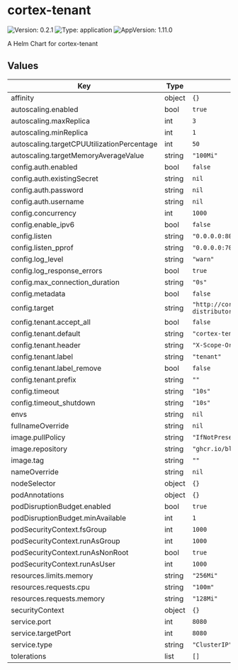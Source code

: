 # cortex-tenant

![Version: 0.2.1](https://img.shields.io/badge/Version-0.2.1-informational?style=flat-square) ![Type: application](https://img.shields.io/badge/Type-application-informational?style=flat-square) ![AppVersion: 1.11.0](https://img.shields.io/badge/AppVersion-1.11.0-informational?style=flat-square)

A Helm Chart for cortex-tenant

## Values

| Key | Type | Default | Description |
|-----|------|---------|-------------|
| affinity | object | `{}` |  |
| autoscaling.enabled | bool | `true` |  |
| autoscaling.maxReplica | int | `3` |  |
| autoscaling.minReplica | int | `1` |  |
| autoscaling.targetCPUUtilizationPercentage | int | `50` |  |
| autoscaling.targetMemoryAverageValue | string | `"100Mi"` |  |
| config.auth.enabled | bool | `false` |  |
| config.auth.existingSecret | string | `nil` |  |
| config.auth.password | string | `nil` |  |
| config.auth.username | string | `nil` |  |
| config.concurrency | int | `1000` |  |
| config.enable_ipv6 | bool | `false` |  |
| config.listen | string | `"0.0.0.0:8080"` |  |
| config.listen_pprof | string | `"0.0.0.0:7008"` |  |
| config.log_level | string | `"warn"` |  |
| config.log_response_errors | bool | `true` |  |
| config.max_connection_duration | string | `"0s"` |  |
| config.metadata | bool | `false` |  |
| config.target | string | `"http://cortex-distributor.cortex.svc:8080/api/v1/push"` |  |
| config.tenant.accept_all | bool | `false` |  |
| config.tenant.default | string | `"cortex-tenant-default"` |  |
| config.tenant.header | string | `"X-Scope-OrgID"` |  |
| config.tenant.label | string | `"tenant"` |  |
| config.tenant.label_remove | bool | `false` |  |
| config.tenant.prefix | string | `""` |  |
| config.timeout | string | `"10s"` |  |
| config.timeout_shutdown | string | `"10s"` |  |
| envs | string | `nil` |  |
| fullnameOverride | string | `nil` |  |
| image.pullPolicy | string | `"IfNotPresent"` |  |
| image.repository | string | `"ghcr.io/blind-oracle/cortex-tenant"` |  |
| image.tag | string | `""` |  |
| nameOverride | string | `nil` |  |
| nodeSelector | object | `{}` |  |
| podAnnotations | object | `{}` |  |
| podDisruptionBudget.enabled | bool | `true` |  |
| podDisruptionBudget.minAvailable | int | `1` |  |
| podSecurityContext.fsGroup | int | `1000` |  |
| podSecurityContext.runAsGroup | int | `1000` |  |
| podSecurityContext.runAsNonRoot | bool | `true` |  |
| podSecurityContext.runAsUser | int | `1000` |  |
| resources.limits.memory | string | `"256Mi"` |  |
| resources.requests.cpu | string | `"100m"` |  |
| resources.requests.memory | string | `"128Mi"` |  |
| securityContext | object | `{}` |  |
| service.port | int | `8080` |  |
| service.targetPort | int | `8080` |  |
| service.type | string | `"ClusterIP"` |  |
| tolerations | list | `[]` |  |
